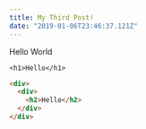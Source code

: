 ```yaml
---
title: My Third Post!
date: "2019-01-06T23:46:37.121Z"
---
```

Hello World

`<h1>Hello</h1>`

```html
<div>
  <div>
    <h2>Hello</h2>
  </div>
</div>
```